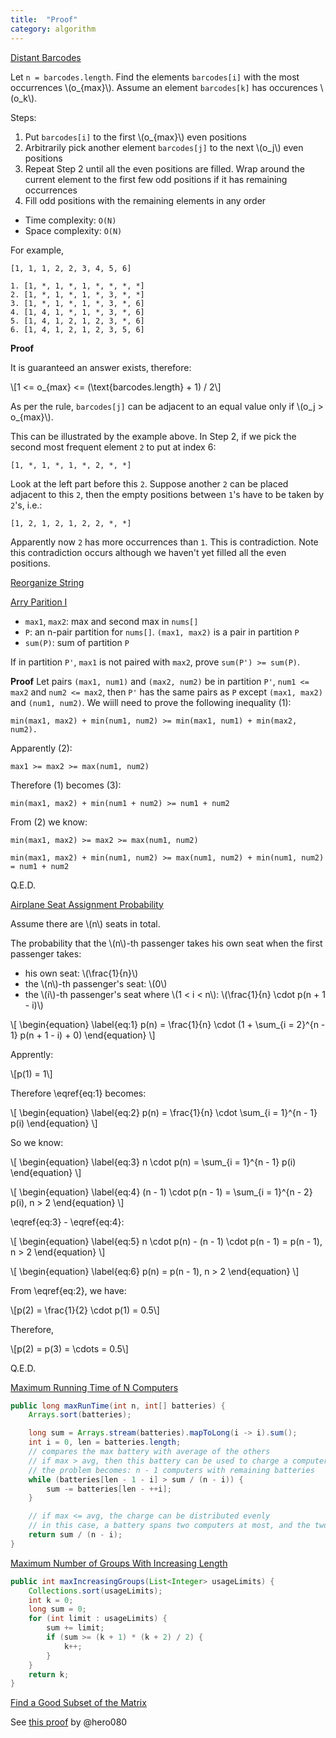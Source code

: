 ```yaml
---
title:  "Proof"
category: algorithm
---
```

[Distant Barcodes][distant-barcodes]

Let `n = barcodes.length`. Find the elements `barcodes[i]` with the most occurrences \\(o_{max}\\). Assume an element `barcodes[k]` has occurences \\(o_k\\).

Steps:
1. Put `barcodes[i]` to the first \\(o_{max}\\) even positions
1. Arbitrarily pick another element `barcodes[j]` to the next \\(o_j\\) even positions
1. Repeat Step 2 until all the even positions are filled. Wrap around the current element to the first few odd positions if it has remaining occurrences
1. Fill odd positions with the remaining elements in any order

* Time complexity: `O(N)`
* Space complexity: `O(N)`

For example,

```
[1, 1, 1, 2, 2, 3, 4, 5, 6]
```
```
1. [1, *, 1, *, 1, *, *, *, *]
2. [1, *, 1, *, 1, *, 3, *, *]
3. [1, *, 1, *, 1, *, 3, *, 6]
4. [1, 4, 1, *, 1, *, 3, *, 6]
5. [1, 4, 1, 2, 1, 2, 3, *, 6]
6. [1, 4, 1, 2, 1, 2, 3, 5, 6]
```
**Proof**

It is guaranteed an answer exists, therefore:

\\[1 <= o_{max} <= (\text{barcodes.length} + 1) / 2\\]

As per the rule, `barcodes[j]` can be adjacent to an equal value only if \\(o_j > o_{max}\\).

This can be illustrated by the example above. In Step 2, if we pick the second most frequent element `2` to put at index 6:
```
[1, *, 1, *, 1, *, 2, *, *]
```

Look at the left part before this `2`. Suppose another `2` can be placed adjacent to this `2`, then the empty positions between `1`'s have to be taken by `2`'s, i.e.:
```
[1, 2, 1, 2, 1, 2, 2, *, *]
```

Apparently now `2` has more occurrences than `1`. This is contradiction. Note this contradiction occurs although we haven't yet filled all the even positions.

[Reorganize String][reorganize-string]

[Arry Parition I][array-partition-i]

* `max1`, `max2`: max and second max in `nums[]`
* `P`: an n-pair partition for `nums[]`. `(max1, max2)` is a pair in partition `P`
* `sum(P)`: sum of partition `P`

If in partition `P'`, `max1` is not paired with `max2`, prove `sum(P') >= sum(P)`.

**Proof**
Let pairs `(max1, num1)` and `(max2, num2)` be in partition `P'`, `num1 <= max2` and `num2 <= max2`, then `P'` has the same pairs as `P` except `(max1, max2)` and `(num1, num2)`. We wiill need to prove the following inequality (1):
```
min(max1, max2) + min(num1, num2) >= min(max1, num1) + min(max2, num2).
```

Apparently (2):
```
max1 >= max2 >= max(num1, num2)
```

Therefore (1) becomes (3):
```
min(max1, max2) + min(num1 + num2) >= num1 + num2
```

From (2) we know:
```
min(max1, max2) >= max2 >= max(num1, num2)

min(max1, max2) + min(num1, num2) >= max(num1, num2) + min(num1, num2) = num1 + num2
```

Q.E.D.

[Airplane Seat Assignment Probability][airplane-seat-assignment-probability]

Assume there are \\(n\\) seats in total.

The probability that the \\(n\\)-th passenger takes his own seat when the first passenger takes:

* his own seat: \\(\frac{1}{n}\\)
* the \\(n\\)-th passenger's seat: \\(0\\)
* the \\(i\\)-th passenger's seat where \\(1 < i < n\\): \\(\frac{1}{n} \cdot p(n + 1 - i)\\)

\\[
\begin{equation} \label{eq:1}
p(n) = \frac{1}{n} \cdot (1 + \sum_{i = 2}^{n - 1} p(n + 1 - i) + 0)
\end{equation}
\\]

Apprently:

\\[p(1) = 1\\]

Therefore \eqref{eq:1} becomes:

\\[
\begin{equation} \label{eq:2}
p(n) = \frac{1}{n} \cdot \sum_{i = 1}^{n - 1} p(i)
\end{equation}
\\]

So we know:

\\[
\begin{equation} \label{eq:3}
n \cdot p(n) = \sum_{i = 1}^{n - 1} p(i)
\end{equation}
\\]

\\[
\begin{equation} \label{eq:4}
(n - 1) \cdot p(n - 1) = \sum_{i = 1}^{n - 2} p(i), n > 2
\end{equation}
\\]

\eqref{eq:3} - \eqref{eq:4}:

\\[
\begin{equation} \label{eq:5}
n \cdot p(n) - (n - 1) \cdot p(n - 1) = p(n - 1), n > 2
\end{equation}
\\]

\\[
\begin{equation} \label{eq:6}
p(n) = p(n - 1), n > 2
\end{equation}
\\]

From \eqref{eq:2}, we have:

\\[p(2) = \frac{1}{2} \cdot p(1) = 0.5\\]

Therefore,

\\[p(2) = p(3) = \cdots = 0.5\\]

Q.E.D.

[Maximum Running Time of N Computers][maximum-running-time-of-n-computers]

```java
public long maxRunTime(int n, int[] batteries) {
    Arrays.sort(batteries);

    long sum = Arrays.stream(batteries).mapToLong(i -> i).sum();
    int i = 0, len = batteries.length;
    // compares the max battery with average of the others
    // if max > avg, then this battery can be used to charge a computer all the time
    // the problem becomes: n - 1 computers with remaining batteries
    while (batteries[len - 1 - i] > sum / (n - i)) {
        sum -= batteries[len - ++i];
    }

    // if max <= avg, the charge can be distributed evenly
    // in this case, a battery spans two computers at most, and the two parts won't overlap
    return sum / (n - i);
}
```

[Maximum Number of Groups With Increasing Length][maximum-number-of-groups-with-increasing-length]

```java
public int maxIncreasingGroups(List<Integer> usageLimits) {
    Collections.sort(usageLimits);
    int k = 0;
    long sum = 0;
    for (int limit : usageLimits) {
        sum += limit;
        if (sum >= (k + 1) * (k + 2) / 2) {
            k++;
        }
    }
    return k;
}
```

[Find a Good Subset of the Matrix][find-a-good-subset-of-the-matrix]

See [this proof](https://leetcode.com/problems/find-a-good-subset-of-the-matrix/solutions/3622824/easy-o-n-simple-greedy-with-math-proof/) by @hero080

[airplane-seat-assignment-probability]: https://leetcode.com/problems/airplane-seat-assignment-probability/
[array-partition-i]: https://leetcode.com/problems/array-partition-i/
[distant-barcodes]: https://leetcode.com/problems/distant-barcodes/
[find-a-good-subset-of-the-matrix]: https://leetcode.com/problems/find-a-good-subset-of-the-matrix/
[maximum-number-of-groups-with-increasing-length]: https://leetcode.com/problems/maximum-number-of-groups-with-increasing-length/
[maximum-running-time-of-n-computers]: https://leetcode.com/problems/maximum-running-time-of-n-computers/
[reorganize-string]: https://leetcode.com/problems/reorganize-string/
